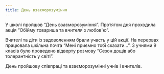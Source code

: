 ```yaml
---
title: День взаєморозуміння
---
```


У школі пройшов “День взаєморозуміння”. Протягом дня проходила акція “Обійму товариша та вчителя з любов'ю”.

Вчителі та діти із задоволенням брали участь у цій акції. На перервах працювала шкільна почта “Мені приємно тобі сказати…”. З учнями 9 класів було проведено відверту розмову “Сезон дощів або толерантність у світі”.

День пройшову співпраці та взаєморозумінні учнів і вчителів.

<slideshow id="72157661128619392"></slideshow>

